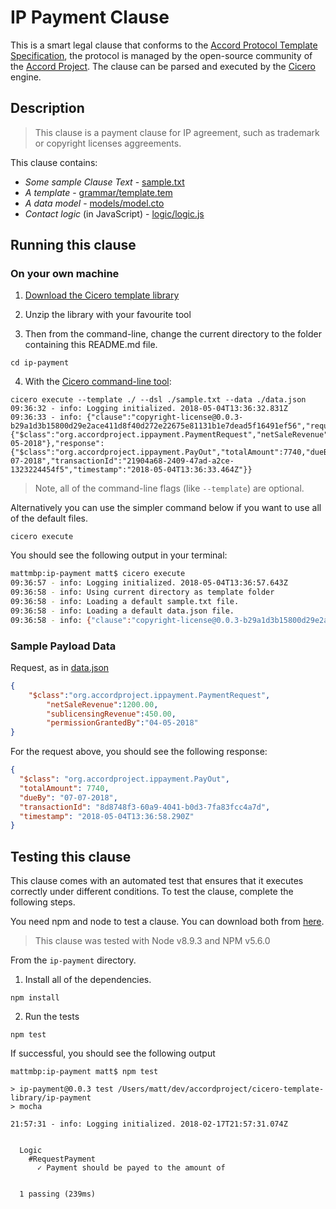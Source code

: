 
# IP Payment Clause

This is a smart legal clause that conforms to the [Accord Protocol Template Specification](https://docs.google.com/document/d/1UacA_r2KGcBA2D4voDgGE8jqid-Uh4Dt09AE-shBKR0), the protocol is managed by the open-source community of the [Accord Project](https://accordproject.org). The clause can be parsed and executed by the [Cicero](https://github.com/accordproject/cicero) engine.

## Description
> This clause is a payment clause for IP agreement, such as trademark or copyright licenses aggreements.

This clause contains:
- *Some sample Clause Text* - [sample.txt](sample.txt)
- *A template* - [grammar/template.tem](grammar/template.tem)
- *A data model* - [models/model.cto](models/model.cto)
- *Contact logic* (in JavaScript) - [logic/logic.js](lib/logic.js)

## Running this clause

### On your own machine

1. [Download the Cicero template library](https://github.com/accordproject/ip-payment/archive/master.zip)

2. Unzip the library with your favourite tool

3. Then from the command-line, change the current directory to the folder containing this README.md file.
```
cd ip-payment
```
4. With the [Cicero command-line tool](https://github.com/accordproject/cicero#installation):
```
cicero execute --template ./ --dsl ./sample.txt --data ./data.json
09:36:32 - info: Logging initialized. 2018-05-04T13:36:32.831Z
09:36:33 - info: {"clause":"copyright-license@0.0.3-b29a1d3b15800d29e2ace411d8f40d272e22675e81131b1e7dead5f16491ef56","request":{"$class":"org.accordproject.ippayment.PaymentRequest","netSaleRevenue":1200,"sublicensingRevenue":450,"permissionGrantedBy":"04-05-2018"},"response":{"$class":"org.accordproject.ippayment.PayOut","totalAmount":7740,"dueBy":"07-07-2018","transactionId":"21904a68-2409-47ad-a2ce-1323224454f5","timestamp":"2018-05-04T13:36:33.464Z"}}
```
> Note, all of the command-line flags (like `--template`) are optional.

Alternatively you can use the simpler command below if you want to use all of the default files.
```
cicero execute
```

You should see the following output in your terminal:
```bash
mattmbp:ip-payment matt$ cicero execute
09:36:57 - info: Logging initialized. 2018-05-04T13:36:57.643Z
09:36:58 - info: Using current directory as template folder
09:36:58 - info: Loading a default sample.txt file.
09:36:58 - info: Loading a default data.json file.
09:36:58 - info: {"clause":"copyright-license@0.0.3-b29a1d3b15800d29e2ace411d8f40d272e22675e81131b1e7dead5f16491ef56","request":{"$class":"org.accordproject.ippayment.PaymentRequest","netSaleRevenue":1200,"sublicensingRevenue":450,"permissionGrantedBy":"04-05-2018"},"response":{"$class":"org.accordproject.ippayment.PayOut","totalAmount":7740,"dueBy":"07-07-2018","transactionId":"8d8748f3-60a9-4041-b0d3-7fa83fcc4a7d","timestamp":"2018-05-04T13:36:58.290Z"}}
```

### Sample Payload Data


Request, as in [data.json](https://github.com/accordproject/cicero-template-library/blob/master/acceptance-of-delivery/data.json)
```json
{
    "$class":"org.accordproject.ippayment.PaymentRequest",
		"netSaleRevenue":1200.00,
		"sublicensingRevenue":450.00,
		"permissionGrantedBy":"04-05-2018"
}
```

For the request above, you should see the following response:
```json
{
  "$class": "org.accordproject.ippayment.PayOut",
  "totalAmount": 7740,
  "dueBy": "07-07-2018",
  "transactionId": "8d8748f3-60a9-4041-b0d3-7fa83fcc4a7d",
  "timestamp": "2018-05-04T13:36:58.290Z"
}
```

## Testing this clause

This clause comes with an automated test that ensures that it executes correctly under different conditions. To test the clause, complete the following steps.

You need npm and node to test a clause. You can download both from [here](https://nodejs.org/).

> This clause was tested with Node v8.9.3 and NPM v5.6.0

From the `ip-payment` directory.

1. Install all of the dependencies.
```
npm install
```

2. Run the tests
```
npm test
```
If successful, you should see the following output
```
mattmbp:ip-payment matt$ npm test

> ip-payment@0.0.3 test /Users/matt/dev/accordproject/cicero-template-library/ip-payment
> mocha

21:57:31 - info: Logging initialized. 2018-02-17T21:57:31.074Z


  Logic
    #RequestPayment
      ✓ Payment should be payed to the amount of


  1 passing (239ms)

```
